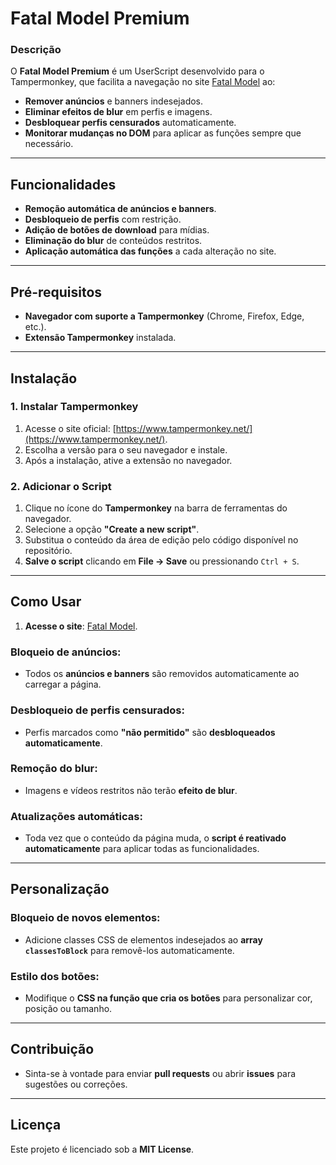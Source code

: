 # Fatal Model Premium

### Descrição
O **Fatal Model Premium** é um UserScript desenvolvido para o Tampermonkey, que facilita a navegação no site [Fatal Model](https://fatalmodel.com/) ao:
- **Remover anúncios** e banners indesejados.
- **Eliminar efeitos de blur** em perfis e imagens.
- **Desbloquear perfis censurados** automaticamente.
- **Monitorar mudanças no DOM** para aplicar as funções sempre que necessário.

---

## Funcionalidades
- **Remoção automática de anúncios e banners**.
- **Desbloqueio de perfis** com restrição.
- **Adição de botões de download** para mídias.
- **Eliminação do blur** de conteúdos restritos.
- **Aplicação automática das funções** a cada alteração no site.

---

## Pré-requisitos
- **Navegador com suporte a Tampermonkey** (Chrome, Firefox, Edge, etc.).
- **Extensão Tampermonkey** instalada.

---

## Instalação

### 1. Instalar Tampermonkey
1. Acesse o site oficial: [https://www.tampermonkey.net/](https://www.tampermonkey.net/).
2. Escolha a versão para o seu navegador e instale.
3. Após a instalação, ative a extensão no navegador.

### 2. Adicionar o Script
1. Clique no ícone do **Tampermonkey** na barra de ferramentas do navegador.
2. Selecione a opção **"Create a new script"**.
3. Substitua o conteúdo da área de edição pelo código disponível no repositório.
4. **Salve o script** clicando em **File -> Save** ou pressionando `Ctrl + S`.

---

## Como Usar

1. **Acesse o site**: [Fatal Model](https://fatalmodel.com/).

### Bloqueio de anúncios:
- Todos os **anúncios e banners** são removidos automaticamente ao carregar a página.

### Desbloqueio de perfis censurados:
- Perfis marcados como **"não permitido"** são **desbloqueados automaticamente**.

### Remoção do blur:
- Imagens e vídeos restritos não terão **efeito de blur**.

### Atualizações automáticas:
- Toda vez que o conteúdo da página muda, o **script é reativado automaticamente** para aplicar todas as funcionalidades.

---

## Personalização

### Bloqueio de novos elementos:
- Adicione classes CSS de elementos indesejados ao **array `classesToBlock`** para removê-los automaticamente.

### Estilo dos botões:
- Modifique o **CSS na função que cria os botões** para personalizar cor, posição ou tamanho.

---

## Contribuição
- Sinta-se à vontade para enviar **pull requests** ou abrir **issues** para sugestões ou correções.

---

## Licença
Este projeto é licenciado sob a **MIT License**.
